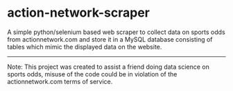 # action-network-scraper
A simple python/selenium based web scraper to collect data on sports odds from actionnetwork.com and store it in a MySQL database consisting of tables which mimic the displayed data on the website.
_______________________________________________________________________________________________________________________________
Note: This project was created to assist a friend doing data science on sports odds, misuse of the code could be in violation of the actionnetwork.com terms of service.
